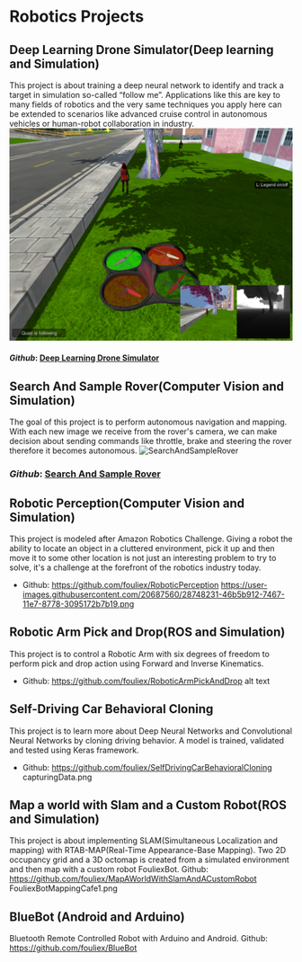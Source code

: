 # Robotics Projects
## Deep Learning Drone Simulator(Deep learning and Simulation)
This project is about training a deep neural network to identify and track a target in simulation so-called “follow me”. Applications like this are key to many fields of robotics and the very same techniques you apply here can be extended to scenarios like advanced cruise control in autonomous vehicles or human-robot collaboration in industry.
![DeepLearningDroneSimulator](./images/sim_screenshot.png)

#### *Github*: [Deep Learning Drone Simulator](https://github.com/fouliex/DeepLearningDroneSimulator)
 
 
## Search And Sample Rover(Computer Vision and Simulation)
The goal of this project is to perform autonomous navigation and mapping. With each new image we receive from the rover's camera, we can make decision about sending commands like throttle, brake and steering the rover therefore it becomes autonomous.
![SearchAndSampleRover](./images/rover_image.gif)
### *Github*: [Search And Sample Rover](https://github.com/fouliex/SearchAndSampleRoverProject)

 
## Robotic Perception(Computer Vision and Simulation)
This project is modeled after Amazon Robotics Challenge. Giving a robot the ability to locate an object in a cluttered environment, pick it up and then move it to some other location is not just an interesting problem to try to solve, it's a challenge at the forefront of the robotics industry today.
* Github: https://github.com/fouliex/RoboticPerception
https://user-images.githubusercontent.com/20687560/28748231-46b5b912-7467-11e7-8778-3095172b7b19.png
 

## Robotic Arm Pick and Drop(ROS and Simulation)
This project is to control a Robotic Arm with six degrees of freedom to perform pick and drop action using Forward and Inverse Kinematics.
* Github: https://github.com/fouliex/RoboticArmPickAndDrop
alt text
 

 
## Self-Driving Car Behavioral Cloning
This project is to learn more about Deep Neural Networks and Convolutional Neural Networks by cloning driving behavior. A model is trained, validated and tested using Keras framework.
* Github: https://github.com/fouliex/SelfDrivingCarBehavioralCloning
capturingData.png
 
    
 
## Map a world with Slam and a Custom Robot(ROS and Simulation)
This project is about implementing SLAM(Simultaneous Localization and mapping) with RTAB-MAP(Real-Time Appearance-Base Mapping). Two 2D occupancy grid and a 3D octomap is created from a simulated environment and then map with a custom robot FouliexBot.
Github: https://github.com/fouliex/MapAWorldWithSlamAndACustomRobot
FouliexBotMappingCafe1.png
 
## BlueBot (Android and Arduino)
Bluetooth Remote Controlled Robot with Arduino and Android. Github: https://github.com/fouliex/BlueBot